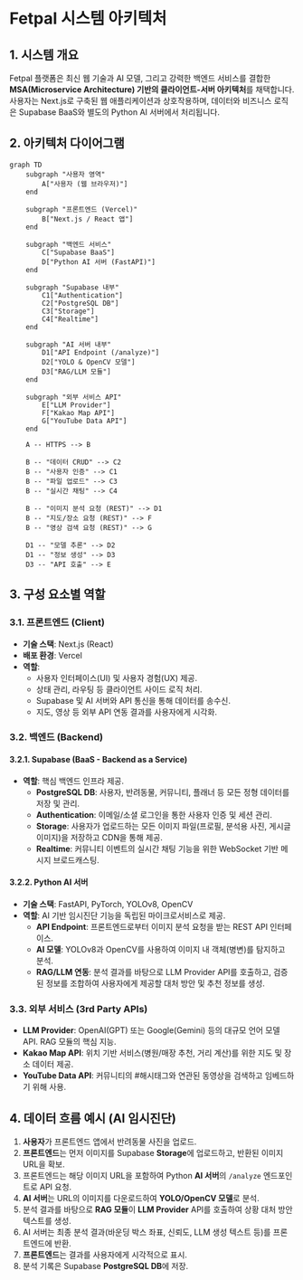 # Fetpal 시스템 아키텍처

## 1. 시스템 개요

Fetpal 플랫폼은 최신 웹 기술과 AI 모델, 그리고 강력한 백엔드 서비스를 결합한 **MSA(Microservice Architecture) 기반의 클라이언트-서버 아키텍처**를 채택합니다. 사용자는 Next.js로 구축된 웹 애플리케이션과 상호작용하며, 데이터와 비즈니스 로직은 Supabase BaaS와 별도의 Python AI 서버에서 처리됩니다.

## 2. 아키텍처 다이어그램

```mermaid
graph TD
    subgraph "사용자 영역"
        A["사용자 (웹 브라우저)"]
    end

    subgraph "프론트엔드 (Vercel)"
        B["Next.js / React 앱"]
    end

    subgraph "백엔드 서비스"
        C["Supabase BaaS"]
        D["Python AI 서버 (FastAPI)"]
    end

    subgraph "Supabase 내부"
        C1["Authentication"]
        C2["PostgreSQL DB"]
        C3["Storage"]
        C4["Realtime"]
    end

    subgraph "AI 서버 내부"
        D1["API Endpoint (/analyze)"]
        D2["YOLO & OpenCV 모델"]
        D3["RAG/LLM 모듈"]
    end

    subgraph "외부 서비스 API"
        E["LLM Provider"]
        F["Kakao Map API"]
        G["YouTube Data API"]
    end

    A -- HTTPS --> B

    B -- "데이터 CRUD" --> C2
    B -- "사용자 인증" --> C1
    B -- "파일 업로드" --> C3
    B -- "실시간 채팅" --> C4

    B -- "이미지 분석 요청 (REST)" --> D1
    B -- "지도/장소 요청 (REST)" --> F
    B -- "영상 검색 요청 (REST)" --> G

    D1 -- "모델 추론" --> D2
    D1 -- "정보 생성" --> D3
    D3 -- "API 호출" --> E
```

## 3. 구성 요소별 역할

### 3.1. 프론트엔드 (Client)

- **기술 스택**: Next.js (React)
- **배포 환경**: Vercel
- **역할**:
  - 사용자 인터페이스(UI) 및 사용자 경험(UX) 제공.
  - 상태 관리, 라우팅 등 클라이언트 사이드 로직 처리.
  - Supabase 및 AI 서버와 API 통신을 통해 데이터를 송수신.
  - 지도, 영상 등 외부 API 연동 결과를 사용자에게 시각화.

### 3.2. 백엔드 (Backend)

#### 3.2.1. Supabase (BaaS - Backend as a Service)

- **역할**: 핵심 백엔드 인프라 제공.
  - **PostgreSQL DB**: 사용자, 반려동물, 커뮤니티, 플래너 등 모든 정형 데이터를 저장 및 관리.
  - **Authentication**: 이메일/소셜 로그인을 통한 사용자 인증 및 세션 관리.
  - **Storage**: 사용자가 업로드하는 모든 이미지 파일(프로필, 분석용 사진, 게시글 이미지)을 저장하고 CDN을 통해 제공.
  - **Realtime**: 커뮤니티 이벤트의 실시간 채팅 기능을 위한 WebSocket 기반 메시지 브로드캐스팅.

#### 3.2.2. Python AI 서버

- **기술 스택**: FastAPI, PyTorch, YOLOv8, OpenCV
- **역할**: AI 기반 임시진단 기능을 독립된 마이크로서비스로 제공.
  - **API Endpoint**: 프론트엔드로부터 이미지 분석 요청을 받는 REST API 인터페이스.
  - **AI 모델**: YOLOv8과 OpenCV를 사용하여 이미지 내 객체(병변)를 탐지하고 분석.
  - **RAG/LLM 연동**: 분석 결과를 바탕으로 LLM Provider API를 호출하고, 검증된 정보를 조합하여 사용자에게 제공할 대처 방안 및 추천 정보를 생성.

### 3.3. 외부 서비스 (3rd Party APIs)

- **LLM Provider**: OpenAI(GPT) 또는 Google(Gemini) 등의 대규모 언어 모델 API. RAG 모듈의 핵심 지능.
- **Kakao Map API**: 위치 기반 서비스(병원/매장 추천, 거리 계산)를 위한 지도 및 장소 데이터 제공.
- **YouTube Data API**: 커뮤니티의 #해시태그와 연관된 동영상을 검색하고 임베드하기 위해 사용.

## 4. 데이터 흐름 예시 (AI 임시진단)

1.  **사용자**가 프론트엔드 앱에서 반려동물 사진을 업로드.
2.  **프론트엔드**는 먼저 이미지를 Supabase **Storage**에 업로드하고, 반환된 이미지 URL을 확보.
3.  프론트엔드는 해당 이미지 URL을 포함하여 Python **AI 서버**의 `/analyze` 엔드포인트로 API 요청.
4.  **AI 서버**는 URL의 이미지를 다운로드하여 **YOLO/OpenCV 모델**로 분석.
5.  분석 결과를 바탕으로 **RAG 모듈**이 **LLM Provider** API를 호출하여 상황 대처 방안 텍스트를 생성.
6.  AI 서버는 최종 분석 결과(바운딩 박스 좌표, 신뢰도, LLM 생성 텍스트 등)를 프론트엔드에 반환.
7.  **프론트엔드**는 결과를 사용자에게 시각적으로 표시.
8.  분석 기록은 Supabase **PostgreSQL DB**에 저장.
